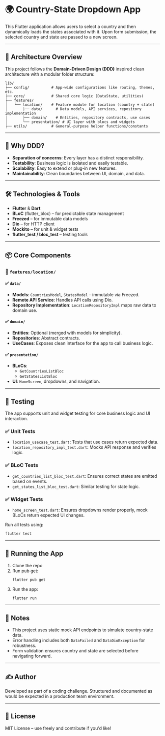 # 🌍 Country-State Dropdown App

This Flutter application allows users to select a country and then dynamically loads the states associated with it. Upon form submission, the selected country and state are passed to a new screen.

---

## 📐 Architecture Overview

This project follows the **Domain-Driven Design (DDD)** inspired clean architecture with a modular folder structure:

```
lib/
├── config/          # App-wide configurations like routing, themes, etc.
├── core/            # Shared core logic (DataState, utilities)
├── features/
│   └── location/    # Feature module for location (country + state)
│       ├── data/      # Data models, API services, repository implementation
│       ├── domain/    # Entities, repository contracts, use cases
│       └── presentation/ # UI layer with blocs and widgets
├── utils/           # General-purpose helper functions/constants
```

---

## 🧠 Why DDD?

- **Separation of concerns**: Every layer has a distinct responsibility.
- **Testability**: Business logic is isolated and easily testable.
- **Scalability**: Easy to extend or plug-in new features.
- **Maintainability**: Clean boundaries between UI, domain, and data.

---

## 🛠️ Technologies & Tools

- **Flutter** & **Dart**
- **BLoC** (flutter_bloc) – for predictable state management
- **Freezed** – for immutable data models
- **Dio** – for HTTP client
- **Mockito** – for unit & widget tests
- **flutter_test / bloc_test** – testing tools

---

## 📦 Core Components

### 📁 `features/location/`

#### ✅ `data/`
- **Models**: `CountriesModel`, `StatesModel` – immutable via Freezed.
- **Remote API Service**: Handles API calls using Dio.
- **Repository Implementation**: `LocationRepositoryImpl` maps raw data to domain use.

#### ✅ `domain/`
- **Entities**: Optional (merged with models for simplicity).
- **Repositories**: Abstract contracts.
- **UseCases**: Exposes clean interface for the app to call business logic.

#### ✅ `presentation/`
- **BLoCs**:
  - `GetCountriesListBloc`
  - `GetStatesListBloc`
- **UI**: `HomeScreen`, dropdowns, and navigation.

---

## 🧪 Testing

The app supports unit and widget testing for core business logic and UI interaction.

### ✅ Unit Tests
- `location_usecase_test.dart`: Tests that use cases return expected data.
- `location_repository_impl_test.dart`: Mocks API response and verifies logic.

### ✅ BLoC Tests
- `get_countries_list_bloc_test.dart`: Ensures correct states are emitted based on events.
- `get_states_list_bloc_test.dart`: Similar testing for state logic.

### ✅ Widget Tests
- `home_screen_test.dart`: Ensures dropdowns render properly, mock BLoCs return expected UI changes.

Run all tests using:
```bash
flutter test
```

---

## 🚀 Running the App

1. Clone the repo
2. Run pub get:  
   ```bash
   flutter pub get
   ```
3. Run the app:
   ```bash
   flutter run
   ```

---

## 📄 Notes

- This project uses static mock API endpoints to simulate country-state data.
- Error handling includes both `DataFailed` and `DataDioException` for robustness.
- Form validation ensures country and state are selected before navigating forward.

---

## ✍️ Author

Developed as part of a coding challenge. Structured and documented as would be expected in a production team environment.

---

## 📎 License

MIT License – use freely and contribute if you'd like!
